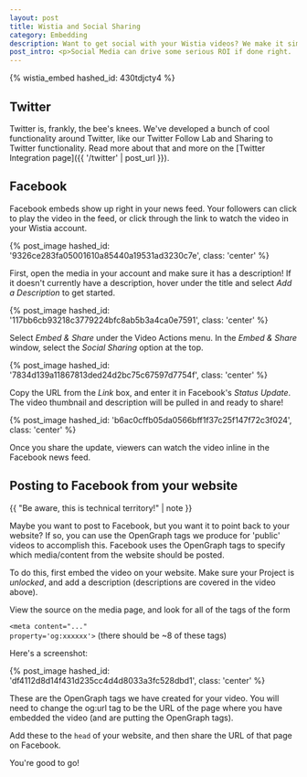 ```yaml
---
layout: post
title: Wistia and Social Sharing
category: Embedding
description: Want to get social with your Wistia videos? We make it simple to share and track your videos on your favorite social media sites, such as Facebook and Twitter.
post_intro: <p>Social Media can drive some serious ROI if done right.  Vehicles like Facebook and Twitter can be used to spread a business message effectively, especially if delivered in an easy to consume and share way.  The best way to do that is with video - it's perfect for social media attention spans, so it tends to 'travel' better than blocks of text.</p><p>Now that you've got your video uploaded to Wistia, how do you share it and track the performance on Social Media sites?  This tutorial will help.  The two services we're focused on here are Facebook and Twitter.</p>
---
```


{% wistia_embed hashed_id: 430tdjcty4 %}

## Twitter

Twitter is, frankly, the bee's knees. We've developed a bunch of cool functionality
around Twitter, like our Twitter Follow Lab and Sharing to Twitter functionality. 
Read more about that and more on the [Twitter Integration page]({{ '/twitter' | post_url }}).

## Facebook

Facebook embeds show up right in your news feed.  Your followers can click to play the video in the feed, or click through the link to watch the video in your Wistia account.

{% post_image hashed_id: '9326ce283fa05001610a85440a19531ad3230c7e', class: 'center' %}

First, open the media in your account and make sure it has a description! If it
doesn't currently have a description, hover under the title and select *Add a
Description* to get started.

{% post_image hashed_id: '117bb6cb93218c3779224bfc8ab5b3a4ca0e7591', class: 'center' %}

Select *Embed & Share* under the <span class="action_menu">Video Actions</span> menu.
In the *Embed & Share* window, select the *Social Sharing* option at the top.

{% post_image hashed_id: '7834d139a11867813ded24d2bc75c67597d7754f', class: 'center' %}

Copy the URL from the *Link* box, and enter it in Facebook's *Status Update*. 
The video thumbnail and description will be pulled in and ready to share!

{% post_image hashed_id: 'b6ac0cffb05da0566bff1f37c25f147f72c3f024', class: 'center' %}

Once you share the update, viewers can watch the video inline in the Facebook
news feed.

## Posting to Facebook from your website

{{ "Be aware, this is technical territory!" | note }}

Maybe you want to post to Facebook, but you want it to point back to your website?
If so, you can use the OpenGraph tags we produce for 'public' videos to accomplish 
this. Facebook uses the OpenGraph tags to specify which media/content from the 
website should be posted.

To do this, first embed the video on your website.  Make sure your Project is
*unlocked*, and add a description (descriptions are covered in the video above).

View the source on the media page, and look for all of the tags of the form

<code class="full_width">&lt;meta content="..." property='og:xxxxxx'&gt;</code>
(there should be ~8 of these tags)

Here's a screenshot:

{% post_image hashed_id: 'df4112d8d14f431d235cc4d4d8033a3fc528dbd1', class: 'center' %}

These are the OpenGraph tags we have created for your video. You will need to 
change the og:url tag to be the URL of the page where you have embedded the 
video (and are putting the OpenGraph tags).

Add these to the `head` of your website, and then share the URL of that page on Facebook.

You're good to go!
